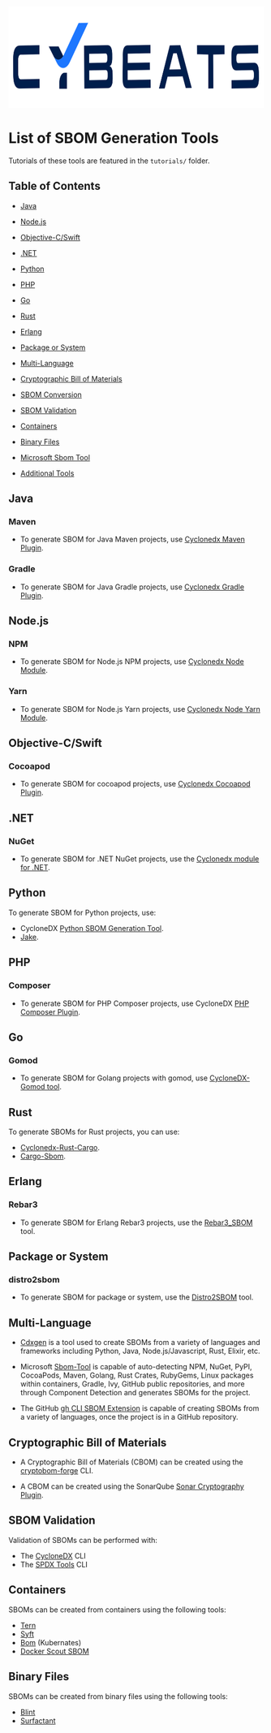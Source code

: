 <img src="images/cybeats_logo.svg" class="center" height="200" width="1000">

# List of SBOM Generation Tools
Tutorials of these tools are featured in the ```tutorials/``` folder.


## Table of Contents
* [Java](#java)

* [Node.js](#nodejs)

* [Objective-C/Swift](#objective-cswift)

* [.NET](#net)

* [Python](#python)

* [PHP](#php)

* [Go](#go)

* [Rust](#rust)

* [Erlang](#erlang)

* [Package or System](#package-or-system)

* [Multi-Language](#multi-language)

* [Cryptographic Bill of Materials](#cryptographic-bill-of-materials)

* [SBOM Conversion](#sbom-conversion)

* [SBOM Validation](#sbom-validation)

* [Containers](#containers)

* [Binary Files](#binary-files)

* [Microsoft Sbom Tool](#use-microsoft-sbom-tool-to-generate-spdx-sbom-from-linux-kernel-source-code)

* [Additional Tools](#additional-tools)


## Java

### Maven
* To generate SBOM for Java Maven projects, use [Cyclonedx Maven Plugin](tutorials/creating-maven-sbom/creating-maven-sbom.md).

### Gradle
* To generate SBOM for Java Gradle projects, use [Cyclonedx Gradle Plugin](tutorials/creating-gradle-sbom/creating-gradle-sbom.md). 

## Node.js
### NPM
* To generate SBOM for Node.js NPM projects, use [Cyclonedx Node Module](tutorials/creating-npm-sbom/creating-npm-sbom.md).
### Yarn
*  To generate SBOM for Node.js Yarn projects, use [Cyclonedx Node Yarn Module](https://github.com/CycloneDX/cyclonedx-node-yarn). 


## Objective-C/Swift
### Cocoapod
* To generate SBOM for cocoapod projects, use [Cyclonedx Cocoapod Plugin](tutorials/creating-cocoapods-sbom/creating-cocoapods-sbom.md). 
  

## .NET
### NuGet
* To generate SBOM for .NET NuGet projects, use the [Cyclonedx module for .NET](tutorials/creating-csharp-sbom/creating-csharp-sbom.md). 

## Python
To generate SBOM for Python projects, use:

* CycloneDX [Python SBOM Generation Tool](https://github.com/CycloneDX/cyclonedx-python).
* [Jake](https://github.com/sonatype-nexus-community/jake). 

 
## PHP
### Composer
* To generate SBOM for PHP Composer projects, use CycloneDX [PHP Composer Plugin](https://github.com/CycloneDX/cyclonedx-php-composer).
  

## Go
### Gomod
* To generate SBOM for Golang projects with gomod, use [CycloneDX-Gomod tool](https://github.com/CycloneDX/cyclonedx-gomod).
  

## Rust
To generate SBOMs for Rust projects, you can use:

* [Cyclonedx-Rust-Cargo](https://github.com/CycloneDX/cyclonedx-rust-cargo).
* [Cargo-Sbom](https://github.com/psastras/sbom-rs).
  
## Erlang
### Rebar3
* To generate SBOM for Erlang Rebar3 projects, use the [Rebar3_SBOM](https://github.com/voltone/rebar3_sbom) tool.
  

## Package or System
### distro2sbom
* To generate SBOM for package or system, use the [Distro2SBOM](https://github.com/anthonyharrison/distro2sbom) tool.
  
  
## Multi-Language
* [Cdxgen](https://github.com/CycloneDX/cdxgen) is a tool used to create SBOMs from a variety of languages and frameworks including Python, Java, Node.js/Javascript, Rust, Elixir, etc.

* Microsoft [Sbom-Tool](https://github.com/microsoft/sbom-tool) is capable of auto-detecting NPM, NuGet, PyPI, CocoaPods, Maven, Golang, Rust Crates, RubyGems, Linux packages within containers, Gradle, Ivy, GitHub public repositories, and more through Component Detection and generates SBOMs for the project.

* The GitHub [gh CLI SBOM Extension](https://github.com/advanced-security/gh-sbom) is capable of creating SBOMs from a variety of languages, once the project is in a GitHub repository.


## Cryptographic Bill of Materials
* A Cryptographic Bill of Materials (CBOM) can be created using the [cryptobom-forge](https://github.com/santandersecurityresearch/cryptobom-forge) CLI.

* A CBOM can be created using the SonarQube [Sonar Cryptography Plugin](https://github.com/IBM/sonar-cryptography).

## SBOM Validation
Validation of SBOMs can be performed with:
* The [CycloneDX](https://github.com/CycloneDX/cyclonedx-cli) CLI
* The [SPDX Tools](https://github.com/spdx/tools-java) CLI

## Containers
SBOMs can be created from containers using the following tools:
* [Tern](https://github.com/tern-tools/tern)
* [Syft](https://github.com/anchore/syft)
* [Bom](https://github.com/kubernetes-sigs/bom) (Kubernates)
* [Docker Scout SBOM](https://docs.docker.com/reference/cli/docker/scout/sbom/)

## Binary Files
SBOMs can be created from binary files using the following tools:
* [Blint](https://github.com/owasp-dep-scan/blint)
* [Surfactant](https://github.com/LLNL/Surfactant)